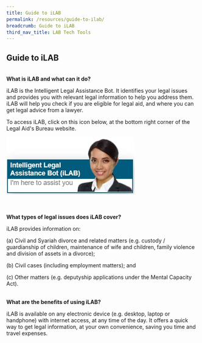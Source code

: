 ```yaml
---
title: Guide to iLAB
permalink: /resources/guide-to-ilab/
breadcrumb: Guide to iLAB
third_nav_title: LAB Tech Tools
---
```

## **Guide to iLAB**

<br>**What is iLAB and what can it do?**<br>

iLAB is the Intelligent Legal Assistance Bot. It identifies your legal issues and provides you with relevant legal information to help you address them. iLAB will help you check if you are eligible for legal aid, and where you can get legal advice from a lawyer.

To access iLAB, click on this icon below, at the bottom right corner of the Legal Aid's Bureau website.

<div class="image"><img src="/images/ilabpic.jpg" alt="iLAB" title="iLAB"></div><br>



<br>**What types of legal issues does iLAB cover?**<br>

iLAB provides information on:

(a)	Civil and Syariah divorce and related matters (e.g. custody / guardianship of children, maintenance of wife and children, family violence and division of assets in a divorce);

(b)	Civil cases (including employment matters); and

(c)	Other matters (e.g. deputyship applications under the Mental Capacity Act).


<br>**What are the benefits of using iLAB?**<br>

iLAB is available on any electronic device (e.g. desktop, laptop or handphone) with internet access, at any time of the day. It offers a quick way to get legal information,  at your own convenience, saving you time and travel expenses.